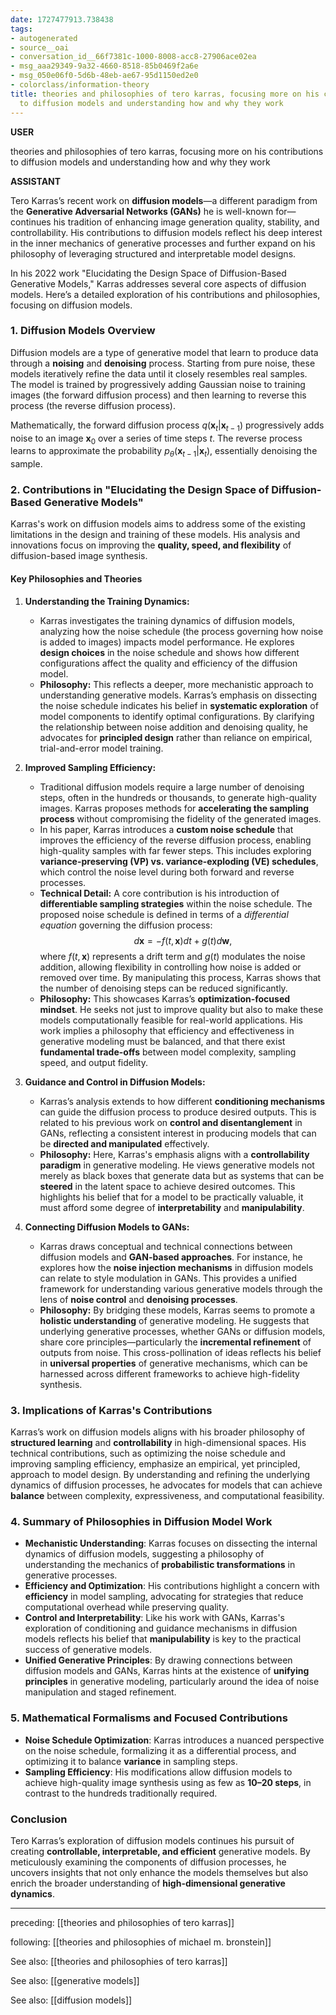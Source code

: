 ```yaml
---
date: 1727477913.738438
tags:
- autogenerated
- source__oai
- conversation_id__66f7381c-1000-8008-acc8-27906ace02ea
- msg_aaa29349-9a32-4660-8518-85b0469f2a6e
- msg_050e06f0-5d6b-48eb-ae67-95d1150ed2e0
- colorclass/information-theory
title: theories and philosophies of tero karras, focusing more on his contributions
  to diffusion models and understanding how and why they work
---
```


**USER**

theories and philosophies of tero karras, focusing more on his contributions to diffusion models and understanding how and why they work


**ASSISTANT**

Tero Karras’s recent work on **diffusion models**—a different paradigm from the **Generative Adversarial Networks (GANs)** he is well-known for—continues his tradition of enhancing image generation quality, stability, and controllability. His contributions to diffusion models reflect his deep interest in the inner mechanics of generative processes and further expand on his philosophy of leveraging structured and interpretable model designs.

In his 2022 work "Elucidating the Design Space of Diffusion-Based Generative Models," Karras addresses several core aspects of diffusion models. Here’s a detailed exploration of his contributions and philosophies, focusing on diffusion models.

### 1. **Diffusion Models Overview**
Diffusion models are a type of generative model that learn to produce data through a **noising** and **denoising** process. Starting from pure noise, these models iteratively refine the data until it closely resembles real samples. The model is trained by progressively adding Gaussian noise to training images (the forward diffusion process) and then learning to reverse this process (the reverse diffusion process).

Mathematically, the forward diffusion process $q(\mathbf{x}_t | \mathbf{x}_{t-1})$ progressively adds noise to an image $\mathbf{x}_0$ over a series of time steps $t$. The reverse process learns to approximate the probability $p_\theta(\mathbf{x}_{t-1} | \mathbf{x}_t)$, essentially denoising the sample.

### 2. **Contributions in "Elucidating the Design Space of Diffusion-Based Generative Models"**
Karras's work on diffusion models aims to address some of the existing limitations in the design and training of these models. His analysis and innovations focus on improving the **quality, speed, and flexibility** of diffusion-based image synthesis.

#### **Key Philosophies and Theories**

1. **Understanding the Training Dynamics:**
   - Karras investigates the training dynamics of diffusion models, analyzing how the noise schedule (the process governing how noise is added to images) impacts model performance. He explores **design choices** in the noise schedule and shows how different configurations affect the quality and efficiency of the diffusion model.
   - **Philosophy:** This reflects a deeper, more mechanistic approach to understanding generative models. Karras’s emphasis on dissecting the noise schedule indicates his belief in **systematic exploration** of model components to identify optimal configurations. By clarifying the relationship between noise addition and denoising quality, he advocates for **principled design** rather than reliance on empirical, trial-and-error model training.

2. **Improved Sampling Efficiency:**
   - Traditional diffusion models require a large number of denoising steps, often in the hundreds or thousands, to generate high-quality images. Karras proposes methods for **accelerating the sampling process** without compromising the fidelity of the generated images.
   - In his paper, Karras introduces a **custom noise schedule** that improves the efficiency of the reverse diffusion process, enabling high-quality samples with far fewer steps. This includes exploring **variance-preserving (VP) vs. variance-exploding (VE) schedules**, which control the noise level during both forward and reverse processes.
   - **Technical Detail:** A core contribution is his introduction of **differentiable sampling strategies** within the noise schedule. The proposed noise schedule is defined in terms of a *differential equation* governing the diffusion process:
     $$ d\mathbf{x} = -f(t, \mathbf{x}) dt + g(t) d\mathbf{w}, $$
     where $f(t, \mathbf{x})$ represents a drift term and $g(t)$ modulates the noise addition, allowing flexibility in controlling how noise is added or removed over time. By manipulating this process, Karras shows that the number of denoising steps can be reduced significantly.
   - **Philosophy:** This showcases Karras’s **optimization-focused mindset**. He seeks not just to improve quality but also to make these models computationally feasible for real-world applications. His work implies a philosophy that efficiency and effectiveness in generative modeling must be balanced, and that there exist **fundamental trade-offs** between model complexity, sampling speed, and output fidelity.

3. **Guidance and Control in Diffusion Models:**
   - Karras’s analysis extends to how different **conditioning mechanisms** can guide the diffusion process to produce desired outputs. This is related to his previous work on **control and disentanglement** in GANs, reflecting a consistent interest in producing models that can be **directed and manipulated** effectively.
   - **Philosophy:** Here, Karras's emphasis aligns with a **controllability paradigm** in generative modeling. He views generative models not merely as black boxes that generate data but as systems that can be **steered** in the latent space to achieve desired outcomes. This highlights his belief that for a model to be practically valuable, it must afford some degree of **interpretability** and **manipulability**.

4. **Connecting Diffusion Models to GANs:**
   - Karras draws conceptual and technical connections between diffusion models and **GAN-based approaches**. For instance, he explores how the **noise injection mechanisms** in diffusion models can relate to style modulation in GANs. This provides a unified framework for understanding various generative models through the lens of **noise control** and **denoising processes**.
   - **Philosophy:** By bridging these models, Karras seems to promote a **holistic understanding** of generative modeling. He suggests that underlying generative processes, whether GANs or diffusion models, share core principles—particularly the **incremental refinement** of outputs from noise. This cross-pollination of ideas reflects his belief in **universal properties** of generative mechanisms, which can be harnessed across different frameworks to achieve high-fidelity synthesis.

### 3. **Implications of Karras's Contributions**
Karras’s work on diffusion models aligns with his broader philosophy of **structured learning** and **controllability** in high-dimensional spaces. His technical contributions, such as optimizing the noise schedule and improving sampling efficiency, emphasize an empirical, yet principled, approach to model design. By understanding and refining the underlying dynamics of diffusion processes, he advocates for models that can achieve **balance** between complexity, expressiveness, and computational feasibility.

### 4. **Summary of Philosophies in Diffusion Model Work**
- **Mechanistic Understanding**: Karras focuses on dissecting the internal dynamics of diffusion models, suggesting a philosophy of understanding the mechanics of **probabilistic transformations** in generative processes.
- **Efficiency and Optimization**: His contributions highlight a concern with **efficiency** in model sampling, advocating for strategies that reduce computational overhead while preserving quality.
- **Control and Interpretability**: Like his work with GANs, Karras's exploration of conditioning and guidance mechanisms in diffusion models reflects his belief that **manipulability** is key to the practical success of generative models.
- **Unified Generative Principles**: By drawing connections between diffusion models and GANs, Karras hints at the existence of **unifying principles** in generative modeling, particularly around the idea of noise manipulation and staged refinement.

### 5. **Mathematical Formalisms and Focused Contributions**
- **Noise Schedule Optimization**: Karras introduces a nuanced perspective on the noise schedule, formalizing it as a differential process, and optimizing it to balance **variance** in sampling steps.
- **Sampling Efficiency**: His modifications allow diffusion models to achieve high-quality image synthesis using as few as **10–20 steps**, in contrast to the hundreds traditionally required.

### Conclusion
Tero Karras’s exploration of diffusion models continues his pursuit of creating **controllable, interpretable, and efficient** generative models. By meticulously examining the components of diffusion processes, he uncovers insights that not only enhance the models themselves but also enrich the broader understanding of **high-dimensional generative dynamics**.


---

preceding: [[theories and philosophies of tero karras]]  


following: [[theories and philosophies of michael m. bronstein]]

See also: [[theories and philosophies of tero karras]]


See also: [[generative models]]


See also: [[diffusion models]]
